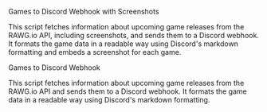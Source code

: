 Games to Discord Webhook with Screenshots

This script fetches information about upcoming game releases from the RAWG.io API,
including screenshots, and sends them to a Discord webhook. It formats the game data 
in a readable way using Discord's markdown formatting and embeds a screenshot for each game.

Games to Discord Webhook

This script fetches information about upcoming game releases from the RAWG.io API
and sends them to a Discord webhook. It formats the game data in a readable way
using Discord's markdown formatting.

